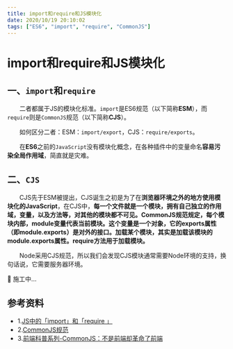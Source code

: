 ```yaml
---
title: import和require和JS模块化
date: 2020/10/19 20:10:02
tags: ["ES6", "import", "require", "CommonJS"]
---
```


# import和require和JS模块化

<ClientOnly>
  <display-bar :displayData="$frontmatter"></display-bar>
</ClientOnly>

## 一、`import`和`require`

&emsp;&emsp;二者都属于JS的模块化标准。`import`是ES6规范（以下简称**ESM**），而`require`则是`CommonJS`规范（以下简称**CJS**）。

&emsp;&emsp;如何区分二者：ESM：`import/export`，CJS：`require/exports`。

&emsp;&emsp;在**ES6**之前的`JavaScript`没有模块化概念，在各种插件中的变量命名**容易污染全局作用域**，简直就是灾难。

## 二、`CJS`

&emsp;&emsp;CJS先于ESM被提出，CJS诞生之初是为了在**浏览器环境之外的地方使用模块化的JavaScript**，在CJS中，**每一个文件就是一个模块，拥有自己独立的作用域，变量，以及方法等，对其他的模块都不可见。CommonJS规范规定，每个模块内部，module变量代表当前模块。这个变量是一个对象，它的exports属性（即module.exports）是对外的接口。加载某个模块，其实是加载该模块的module.exports属性。require方法用于加载模块。**

&emsp;&emsp;Node采用CJS规范，所以我们会发现CJS模块通常需要Node环境的支持，换句话说，它需要服务器环境。



🚧 施工中...

## 参考资料

* 1.[JS中的「import」和「require 」](https://www.jianshu.com/p/f1e54dde30c8)
* 2.[CommonJS规范](https://www.jianshu.com/p/dd08f4095a49)
* 3.[前端科普系列-CommonJS：不是前端却革命了前端](https://zhuanlan.zhihu.com/p/113009496)

